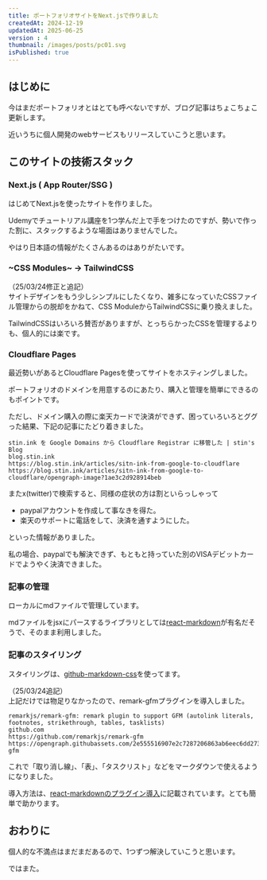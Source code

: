 ```yaml
---
title: ポートフォリオサイトをNext.jsで作りました
createdAt: 2024-12-19
updatedAt: 2025-06-25
version : 4
thumbnail: /images/posts/pc01.svg
isPublished: true
---
```

## はじめに
今はまだポートフォリオとはとても呼べないですが、ブログ記事はちょこちょこ更新します。

近いうちに個人開発のwebサービスもリリースしていこうと思います。

## このサイトの技術スタック
### Next.js ( App Router/SSG )
はじめてNext.jsを使ったサイトを作りました。

Udemyでチュートリアル講座を1つ学んだ上で手をつけたのですが、勢いで作った割に、スタックするような場面はありませんでした。

やはり日本語の情報がたくさんあるのはありがたいです。

### ~CSS Modules~ → TailwindCSS
（25/03/24修正と追記）  
サイトデザインをもう少しシンプルにしたくなり、雑多になっていたCSSファイル管理からの脱却をかねて、CSS ModuleからTailwindCSSに乗り換えました。

TailwindCSSはいろいろ賛否がありますが、とっちらかったCSSを管理するよりも、個人的には楽です。

### Cloudflare Pages
最近勢いがあるとCloudflare Pagesを使ってサイトをホスティングしました。

ポートフォリオのドメインを用意するのにあたり、購入と管理を簡単にできるのもポイントです。

ただし、ドメイン購入の際に楽天カードで決済ができず、困っていろいろとググった結果、下記の記事にたどり着きました。

```Link
stin.ink を Google Domains から Cloudflare Registrar に移管した | stin's Blog
blog.stin.ink
https://blog.stin.ink/articles/sitn-ink-from-google-to-cloudflare
https://blog.stin.ink/articles/sitn-ink-from-google-to-cloudflare/opengraph-image?1ae3c2d928914beb
```

またx(twitter)で検索すると、同様の症状の方は割といらっしゃって
- paypalアカウントを作成して事なきを得た。
- 楽天のサポートに電話をして、決済を通すようにした。

といった情報がありました。

私の場合、paypalでも解決できず、もともと持っていた別のVISAデビットカードでようやく決済できました。

### 記事の管理
ローカルにmdファイルで管理しています。

mdファイルをjsxにパースするライブラリとしては[react-markdown](https://github.com/remarkjs/react-markdown?tab=readme-ov-file)が有名だそうで、そのまま利用しました。

### 記事のスタイリング
スタイリングは、[github-markdown-css](https://github.com/sindresorhus/github-markdown-css/tree/main?tab=readme-ov-file)を使ってます。

（25/03/24追記）  
上記だけでは物足りなかったので、remark-gfmプラグインを導入しました。

```Link
remarkjs/remark-gfm: remark plugin to support GFM (autolink literals, footnotes, strikethrough, tables, tasklists)
github.com
https://github.com/remarkjs/remark-gfm
https://opengraph.githubassets.com/2e555516907e2c7287206863ab6eec6dd2730b1fbd54fd8d80128a0d73b6b712/remarkjs/remark-gfm
```

これで「取り消し線」、「表」、「タスクリスト」などをマークダウンで使えるようになりました。

導入方法は、[react-markdownのプラグイン導入](https://github.com/remarkjs/react-markdown?tab=readme-ov-file#examples)に記載されています。とても簡単で助かります。

## おわりに
個人的な不満点はまだまだあるので、1つずつ解決していこうと思います。

ではまた。